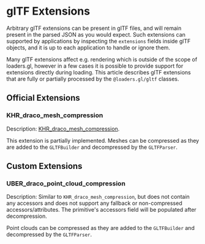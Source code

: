 # glTF Extensions

Arbitrary glTF extensions can be present in glTF files, and will remain present in the parsed JSON as you would expect. Such extensions can supported by applications by inspecting the `extensions` fields inside glTF objects, and it is up to each application to handle or ignore them.

Many glTF extensions affect e.g. rendering which is outside of the scope of loaders.gl, however in a few cases it is possible to provide support for extensions directly during loading. This article describes glTF extensions that are fully or partially processed by the `@loaders.gl/gltf` classes.

## Official Extensions

### KHR_draco_mesh_compression

Description: [KHR_draco_mesh_compression](https://github.com/KhronosGroup/glTF/tree/master/extensions/2.0/Khronos/KHR_draco_mesh_compression).

This extension is partially implemented. Meshes can be compressed as they are added to the `GLTFBuilder` and decompressed by the `GLTFParser`.

## Custom Extensions

### UBER_draco_point_cloud_compression

Description: Similar to `KHR_draco_mesh_compression`, but does not contain any accessors and does not support any fallback or non-compressed accessors/attributes. The primitive's accessors field will be populated after decompression.

Point clouds can be compressed as they are added to the `GLTFBuilder` and decompressed by the `GLTFParser`.
